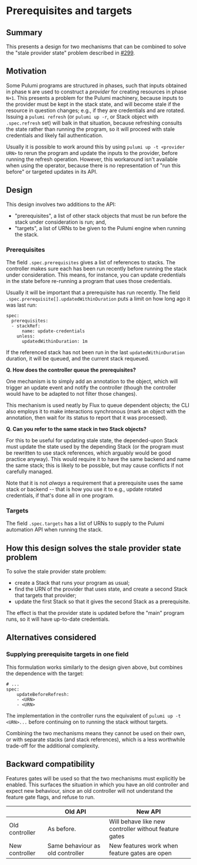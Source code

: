 # Prerequisites and targets

## Summary

This presents a design for two mechanisms that can be combined to solve the "stale provider state"
problem described in [#299](https://github.com/pulumi/pulumi-kubernetes-operator/issues/299).

## Motivation

Some Pulumi programs are structured in phases, such that inputs obtained in phase `N` are used to
construct a _provider_ for creating resources in phase `N+1`. This presents a problem for the Pulumi
machinery, because inputs to the provider must be kept in the stack state, and will become stale if
the resource in question changes; e.g., if they are credentials and are rotated. Issuing a `pulumi
refresh` (or `pulumi up -r`, or Stack object with `.spec.refresh` set) will balk in that situation,
because refreshing consults the state rather than running the program, so it will proceed with stale
credentials and likely fail authentication.

Usually it is possible to work around this by using `pulumi up -t <provider URN>` to rerun the
program and update the inputs to the provider, before running the refresh operation. However, this
workaround isn't available when using the operator, because there is no representation of "run this
before" or targeted updates in its API.

## Design

This design involves two additions to the API:

 - "prerequisites", a list of other stack objects that must be run before the stack under
   consideration is run; and,
 - "targets", a list of URNs to be given to the Pulumi engine when running the stack.

### Prerequisites

The field `.spec.prerequisites` gives a list of references to stacks. The controller makes sure each
has been run recently before running the stack under consideration. This means, for instance, you
can update credentials in the state before re-running a program that uses those credentials.

Usually it will be important that a prerequisite has run recently. The field
`.spec.prerequisite[].updatedWithinDuration` puts a limit on how long ago it was last run:

```
spec:
  prerequisites:
  - stackRef:
      name: update-credentials
    unless:
      updatedWithinDuration: 1m
```

If the referenced stack has not been run in the last `updatedWithinDuration` duration, it will be
queued, and the current stack requeued.

**Q. How does the controller queue the prerequisites?**

One mechanism is to simply add an annotation to the object, which will trigger an update event and
notify the controller (though the controller would have to be adapted to not filter those
changes).

This mechanism is used neatly by Flux to queue dependent objects; the CLI also employs it to make
interactions synchronous (mark an object with the annotation, then wait for its status to report
that it was processed).

**Q. Can you refer to the same stack in two Stack objects?**

For this to be useful for updating stale state, the depended-upon Stack must update the state used
by the depending Stack (or the program must be rewritten to use stack references, which arguably
would be good practice anyway). This would require it to have the same backend and name the same
stack; this is likely to be possible, but may cause conflicts if not carefully managed.

Note that it is not _always_ a requirement that a prerequisite uses the same stack or backend --
that is how you use it to e.g., update rotated credentials, if that's done all in one program.

### Targets

The field `.spec.targets` has a list of URNs to supply to the Pulumi automation API when running the
stack.

## How this design solves the stale provider state problem

To solve the stale provider state problem:

 - create a Stack that runs your program as usual;
 - find the URN of the provider that uses state, and create a second Stack that targets that provider;
 - update the first Stack so that it gives the second Stack as a prerequisite.

The effect is that the provider state is updated before the "main" program runs, so it will have
up-to-date credentials.

## Alternatives considered

### Supplying prerequisite targets in one field

This formulation works similarly to the design given above, but combines the dependence with the
target:

```
# ...
spec:
    updateBeforeRefresh:
    - <URN>
    - <URN>
```

The implementation in the controller runs the equivalent of `pulumi up -t <URN>...` before
continuing on to running the stack without targets.

Combining the two mechanisms means they cannot be used on their own, or with separate stacks (and
stack references), which is a less worthwhile trade-off for the additional complexity.

## Backward compatibility

Features gates will be used so that the two mechanisms must explicitly be enabled. This surfaces the
situation in which you have an old controller and expect new behaviour, since an old controller will
not understand the feature gate flags, and refuse to run.

|    | Old API | New API |
|----|---------|---------|
| Old controller | As before. | Will behave like new controller without feature gates |
| New controller | Same behaviour as old controller | New features work when feature gates are open |
